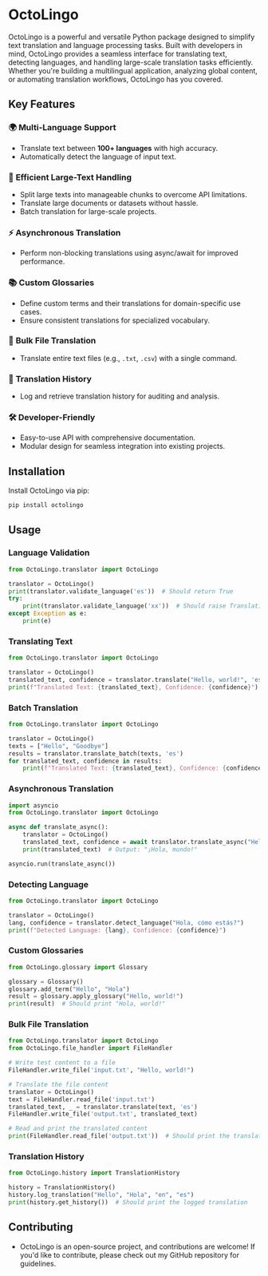 # OctoLingo

OctoLingo is a powerful and versatile Python package designed to simplify text translation and language processing tasks. Built with developers in mind, OctoLingo provides a seamless interface for translating text, detecting languages, and handling large-scale translation tasks efficiently. Whether you're building a multilingual application, analyzing global content, or automating translation workflows, OctoLingo has you covered.

## Key Features

### 🌍 **Multi-Language Support**
- Translate text between **100+ languages** with high accuracy.
- Automatically detect the language of input text.

### 🚀 **Efficient Large-Text Handling**
- Split large texts into manageable chunks to overcome API limitations.
- Translate large documents or datasets without hassle.
- Batch translation for large-scale projects.

### ⚡ **Asynchronous Translation**
- Perform non-blocking translations using async/await for improved performance.

### 📚 **Custom Glossaries**
- Define custom terms and their translations for domain-specific use cases.
- Ensure consistent translations for specialized vocabulary.

### 📂 **Bulk File Translation**
- Translate entire text files (e.g., `.txt`, `.csv`) with a single command.

### 📜 **Translation History**
- Log and retrieve translation history for auditing and analysis.

### 🛠️ **Developer-Friendly**
- Easy-to-use API with comprehensive documentation.
- Modular design for seamless integration into existing projects.

## Installation

Install OctoLingo via pip:

```bash
pip install octolingo
```

## Usage

### Language Validation
```python
from OctoLingo.translator import OctoLingo

translator = OctoLingo()
print(translator.validate_language('es'))  # Should return True
try:
    print(translator.validate_language('xx'))  # Should raise TranslationError
except Exception as e:
    print(e)
```

### Translating Text

```python
from OctoLingo.translator import OctoLingo

translator = OctoLingo()
translated_text, confidence = translator.translate("Hello, world!", 'es')
print(f"Translated Text: {translated_text}, Confidence: {confidence}")
```

### Batch Translation
```python
from OctoLingo.translator import OctoLingo

translator = OctoLingo()
texts = ["Hello", "Goodbye"]
results = translator.translate_batch(texts, 'es')
for translated_text, confidence in results:
    print(f"Translated Text: {translated_text}, Confidence: {confidence}")
```

### Asynchronous Translation
```python
import asyncio
from OctoLingo.translator import OctoLingo

async def translate_async():
    translator = OctoLingo()
    translated_text, confidence = await translator.translate_async("Hello, world!", 'es')
    print(translated_text)  # Output: "¡Hola, mundo!"

asyncio.run(translate_async())
```

### Detecting Language

```python
from OctoLingo.translator import OctoLingo

translator = OctoLingo()
lang, confidence = translator.detect_language("Hola, cómo estás?")
print(f"Detected Language: {lang}, Confidence: {confidence}")
```

### Custom Glossaries

```python
from OctoLingo.glossary import Glossary

glossary = Glossary()
glossary.add_term("Hello", "Hola")
result = glossary.apply_glossary("Hello, world!")
print(result)  # Should print "Hola, world!"
```

### Bulk File Translation

```python
from OctoLingo.translator import OctoLingo
from OctoLingo.file_handler import FileHandler

# Write test content to a file
FileHandler.write_file('input.txt', "Hello, world!")

# Translate the file content
translator = OctoLingo()
text = FileHandler.read_file('input.txt')
translated_text, _ = translator.translate(text, 'es')
FileHandler.write_file('output.txt', translated_text)

# Read and print the translated content
print(FileHandler.read_file('output.txt'))  # Should print the translated text
```

### Translation History

```python
from OctoLingo.history import TranslationHistory

history = TranslationHistory()
history.log_translation("Hello", "Hola", "en", "es")
print(history.get_history())  # Should print the logged translation
```

## Contributing
- OctoLingo is an open-source project, and contributions are welcome! If you'd like to contribute, please check out my GitHub repository for guidelines.